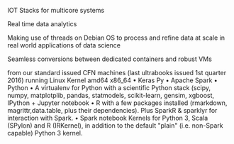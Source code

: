 IOT Stacks for multicore systems 

Real time data analytics

Making use of threads on Debian OS to process and refine data at scale in real world applications of data science

Seamless conversions between dedicated containers and robust VMs

from our standard issued CFN machines (last ultrabooks issued 1st quarter 2016) running Linux Kernel amd64 x86_64
    • Keras Py
    • Apache Spark
    • Python
    • A virtualenv for Python with a scientific Python stack (scipy, numpy, matplotplib, pandas, statmodels, scikit-learn, gensim, xgboost, IPython + Jupyter notebook
    • R with a few packages installed (rmarkdown, magrittr,data.table, plus their dependencies). Plus SparkR & sparklyr for interaction with Spark.
    • Spark notebook Kernels for Python 3, Scala (SPylon) and R (IRKernel), in addition to the default "plain" (i.e. non-Spark capable) Python 3 kernel.
    
    
